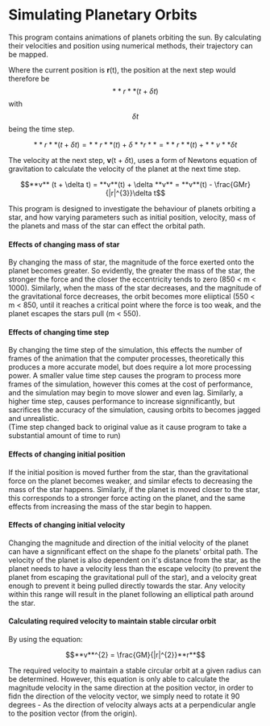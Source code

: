 # Simulating Planetary Orbits

This program contains animations of planets orbiting the sun. By calculating their velocities and position using numerical methods, their trajectory can be mapped.

Where the current position is **r**(t), the position at the next step would therefore be 
$$**r**(t + \delta t)$$ 
with $$\delta t$$ being the time step. 

$$**r**(t + \delta t) = **r**(t) + \delta **r** = **r**(t) + **v**\delta t$$
                     
The velocity at the next step, **v**(t + $\delta$t), uses a form of Newtons equation of gravitation to calculate the velocity of the planet at the next time step.
                     
$$**v** (t + \delta t) = **v**(t) + \delta **v** = **v**(t) - \frac{GMr}{|r|^{3}}\delta t$$
                  
This program is designed to investigate the behaviour of planets orbiting a star, and how varying parameters such as initial position, velocity, mass of the planets and mass of the star can effect the orbital path. 

#### Effects of changing mass of star

By changing the mass of star, the magnitude of the force exerted onto the planet becomes greater. So evidently, the greater the mass of the star, the stronger the force and the closer the eccentricity tends to zero (850 < m < 1000). Similarly, when the mass of the star decreases, and the magnitude of the gravitational force decreases, the orbit becomes more eliiptical (550 < m < 850, until it reaches a critical point where the force is too weak, and the planet escapes the stars pull (m < 550).

#### Effects of changing time step

By changing the time step of the simulation, this effects the number of frames of the animation that the computer processes, theoretically this produces a more accurate model, but does require a lot more processing power. A smaller value time step causes the program to process more frames of the simulation, however this comes at the cost of performance, and the simulation may begin to move slower and even lag. Similarly, a higher time step, causes performance to increase signnificantly, but sacrifices the accuracy of the simulation, causing orbits to becomes jagged and unrealistic.<br>(Time step changed back to original value as it cause program to take a substantial amount of time to run)

#### Effects of changing initial position

If the initial position is moved further from the star, than the gravitational force on the planet becomes weaker, and similar efects to decreasing the mass of the star happens. Similarly, if the planet is moved closer to the star, this corresponds to a stronger force acting on the planet, and the same effects from increasing the mass of the star begin to happen.

#### Effects of changing initial velocity

Changing the magnitude and direction of the initial velocity of the planet can have a signnificant effect on the shape fo the planets' orbital path. The velocity of the planet is also dependent on it's distance from the star, as the planet needs to have a velocity less than the escape velocity (to prevent the planet from escaping the gravitational pull of the star), and a velocity great enough to prevent it being pulled directly towards the star. Any velocity within this range will result in the planet following an elliptical path around the star.

#### Calculating required velocity to maintain stable circular orbit

By using the equation:

$$**v**^{2} = \frac{GM}{|r|^{2}}**r**$$

The required velocity to maintain a stable circular orbit at a given radius can be determined. However, this equation is only able to calculate the magnitude velocity in the same direction at the position vector, in order to fidn the direction of the velocity vector, we simply need to rotate it 90 degrees - As the direction of velocity always acts at a perpendicular angle to the position vector (from the origin). 

